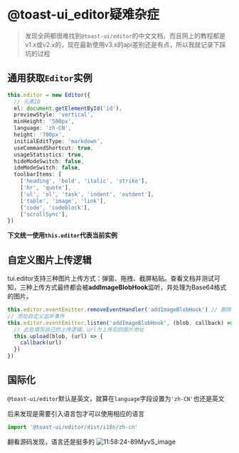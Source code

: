 # @toast-ui_editor疑难杂症

> 发现全网都很难找到`@toast-ui/editor`的中文文档，而且网上的教程都是v1.x或v2.x的，现在最新使用v3.x的api差别还是有点，所以我就记录下踩坑的过程

## 通用获取`Editor`实例

```typescript
this.editor = new Editor({
  // 元素ID
  el: document.getElementById('id'),
  previewStyle: 'vertical',
  minHeight: '500px',
  language: 'zh-CN',
  height: '700px',
  initialEditType: 'markdown',
  useCommandShortcut: true,
  usageStatistics: true,
  hideModeSwitch: false,
  ideModeSwitch: false,
  toolbarItems: [
    ['heading', 'bold', 'italic', 'strike'],
    ['hr', 'quote'],
    ['ul', 'ol', 'task', 'indent', 'outdent'],
    ['table', 'image', 'link'],
    ['code', 'codeblock'],
    ['scrollSync'],
})
```

**下文统一使用`this.editor`代表当前实例**

## 自定义图片上传逻辑

tui.editor支持三种图片上传方式：弹窗、拖拽、截屏粘贴。查看文档并测试可知，三种上传方式最终都会被**addImageBlobHook**监听，并处理为Base64格式的图片。

```javascript
this.editor.eventEmitter.removeEventHandler('addImageBlobHook') // 删除默认监听事件
// 添加自定义监听事件
this.editor.eventEmitter.listen('addImageBlobHook', (blob, callback) => {
  // 此处填写自己的上传逻辑，url为上传后的图片地址
  this.upload(blob, (url) => {
    callback(url)
  })
})
```

## 国际化

`@toast-ui/editor`默认是英文，就算在`language`字段设置为`'zh-CN'`也还是英文

后来发现是需要引入语言包才可以使用相应的语言

```javascript
import '@toast-ui/editor/dist/i18n/zh-cn'
```

翻看源码发现，语言还是挺多的
![11:58:24-89MyvS_image](https://media.sunpm.me/uPic/2022-08-19/11:58:24-89MyvS_image.png)

